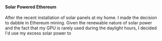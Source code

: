 #### Solar Powered Ethereum
After the recent installation of solar panels at my home.  I made the decision to dabble in Ethereum mining.
Given the renewable nature of solar power and the fact that my GPU is rarely used during the daylight hours, I decided I'd use my excess solar
power to 
